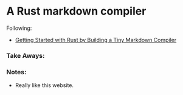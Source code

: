 # A Rust markdown compiler
Following:
* [Getting Started with Rust by Building a Tiny Markdown Compiler](https://jesselawson.org/rust/getting-started-with-rust-by-building-a-tiny-markdown-compiler/)

### Take Aways:


### Notes:
*  Really like this website.

